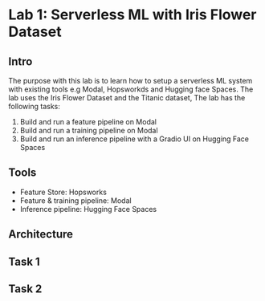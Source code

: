 # Lab 1: Serverless ML with Iris Flower Dataset
## Intro
The purpose with this lab is to learn how to setup a serverless ML system with existing tools e.g Modal, Hopsworkds and Hugging face Spaces. The lab uses the Iris Flower Dataset and the Titanic dataset, The lab has the following tasks:

1. Build and run a feature pipeline on Modal
2. Build and run a training pipeline on Modal
3. Build and run an inference pipeline with a Gradio UI on Hugging Face Spaces

## Tools
- Feature Store: Hopsworks
- Feature & training pipeline: Modal
- Inference pipeline: Hugging Face Spaces 
## Architecture
## Task 1 
## Task 2

